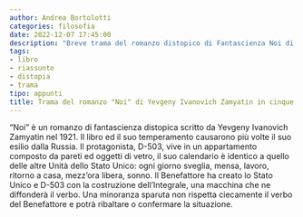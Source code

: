 ```yaml
---  
author: Andrea Bortolotti  
categories: filosofia  
date: 2022-12-07 17:45:00
description: "Breve trama del romanzo distopico di Fantascienza Noi di Yevgeny Ivanovich Zamyatin. Ne consiglio la lettura."  
tags:  
- libro
- riassunto
- distopia
- trama
tipo: appunti  
title: Trama del romanzo "Noi" di Yevgeny Ivanovich Zamyatin in cinque righe
---  
```


“Noi” è un romanzo di fantascienza distopica scritto da Yevgeny Ivanovich Zamyatin nel 1921. Il libro ed il suo temperamento causarono più volte il suo esilio dalla Russia. Il protagonista, D-503, vive in un appartamento composto da pareti ed oggetti di vetro, il suo calendario è identico a quello delle altre Unità dello Stato Unico: ogni giorno sveglia, mensa, lavoro, ritorno a casa, mezz’ora libera, sonno. Il Benefattore ha creato lo Stato Unico e D-503 con la costruzione dell’Integrale, una macchina che ne diffonderà il verbo. Una minoranza sparuta non rispetta ciecamente il verbo del Benefattore e potrà ribaltare o confermare la situazione.